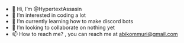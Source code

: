 - 👋 Hi, I’m @HypertextAssasin
- 👀 I’m interested in coding a lot
- 🌱 I’m currently learning how to make discord bots 
- 💞️ I’m looking to collaborate on nothing yet
- 📫 How to reach me? , you can reach me at abikommuri@gmail.com

<!---
HypertextAssasin/HypertextAssasin is a ✨ special ✨ repository because its `README.md` (this file) appears on your GitHub profile.
You can click the Preview link to take a look at your changes.
--->
